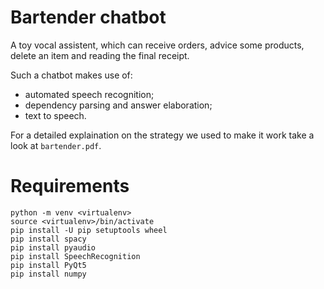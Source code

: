 # Bartender chatbot

A toy vocal assistent, which can receive orders, advice some products, delete an item and reading the final receipt.

Such a chatbot makes use of:
   - automated speech recognition;
   - dependency parsing and answer elaboration;
   - text to speech.

For a detailed explaination on the strategy we used to make it work take a look at ```bartender.pdf```.


# Requirements

```
python -m venv <virtualenv>
source <virtualenv>/bin/activate
pip install -U pip setuptools wheel
pip install spacy
pip install pyaudio
pip install SpeechRecognition
pip install PyQt5
pip install numpy
```
